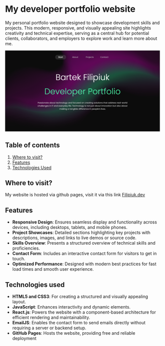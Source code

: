 # My developer portfolio website

My personal portfolio website designed to showcase development skills and projects. This modern, responsive, and visually appealing site highlights creativity and technical expertise, serving as a central hub for potential clients, collaborators, and employers to explore work and learn more about me.

<img src="snippet.png" alt="Project snippet" width="700">

## Table of contents
1. [Where to visit?](#where-to-visit?)
4. [Features](#features)
5. [Technologies Used](#technologies-used)

## Where to visit?
My website is hosted via github pages, visit it via this link [Filipiuk.dev](https://bfilipiuk.github.io/Filipiuk-developer-portfolio-website/)

## Features
- **Responsive Design**: Ensures seamless display and functionality across devices, including desktops, tablets, and mobile phones.
- **Project Showcases**: Detailed sections highlighting key projects with descriptions, images, and links to live demos or source code.
- **Skills Overview**: Presents a structured overview of technical skills and proficiencies.
- **Contact Form**: Includes an interactive contact form for visitors to get in touch.
- **Optimized Performance**: Designed with modern best practices for fast load times and smooth user experience.


## Technologies used
- **HTML5 and CSS3**: For creating a structured and visually appealing layout.
- **JavaScript**: Enhances interactivity and dynamic elements.
- **React.js**: Powers the website with a component-based architecture for efficient rendering and maintainability.
- **EmailJS**: Enables the contact form to send emails directly without requiring a server or backend setup.
- **GitHub Pages**: Hosts the website, providing free and reliable deployment
